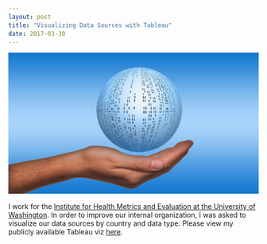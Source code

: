 ```yaml
---
layout: post
title: "Visualizing Data Sources with Tableau"
date: 2017-03-30
---
```

<center><img src="https://github.com/kairstenfay/kairstenfay.github.io/blob/master/images/data_ball.jpg?raw=true" width="" />
</center>
 
 I work for the [Institute for Health Metrics and Evaluation at the University of Washington](http://www.healthdata.org). In order to improve our internal organization, I was asked to visualize our data sources by country and data type. Please view my publicly available Tableau viz [here](https://kairstenfay.github.io/dataScienceCoursera/). 


